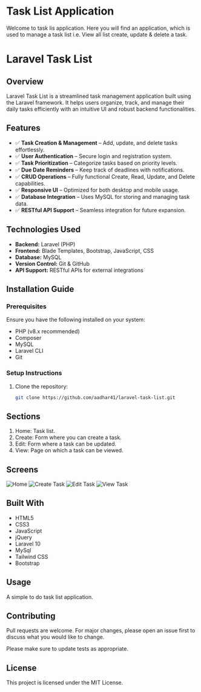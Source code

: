 # Task List Application

Welcome to task lis application. Here you will find an application, which is used to manage a task list i.e. View all list create, update & delete a task.

# Laravel Task List

## Overview
Laravel Task List is a streamlined task management application built using the Laravel framework. It helps users organize, track, and manage their daily tasks efficiently with an intuitive UI and robust backend functionalities.

## Features
- ✅ **Task Creation & Management** – Add, update, and delete tasks effortlessly.
- ✅ **User Authentication** – Secure login and registration system.
- ✅ **Task Prioritization** – Categorize tasks based on priority levels.
- ✅ **Due Date Reminders** – Keep track of deadlines with notifications.
- ✅ **CRUD Operations** – Fully functional Create, Read, Update, and Delete capabilities.
- ✅ **Responsive UI** – Optimized for both desktop and mobile usage.
- ✅ **Database Integration** – Uses MySQL for storing and managing task data.
- ✅ **RESTful API Support** – Seamless integration for future expansion.
  
## Technologies Used
- **Backend:** Laravel (PHP)
- **Frontend:** Blade Templates, Bootstrap, JavaScript, CSS
- **Database:** MySQL
- **Version Control:** Git & GitHub
- **API Support:** RESTful APIs for external integrations

## Installation Guide
### Prerequisites
Ensure you have the following installed on your system:
- PHP (v8.x recommended)
- Composer
- MySQL
- Laravel CLI
- Git

### Setup Instructions
1. Clone the repository:
   ```sh
   git clone https://github.com/aadhar41/laravel-task-list.git

## Sections

1. Home: Task list.
2. Create: Form where you can create a task.
3. Edit: Form where a task can be updated.
4. View: Page on which a task can be viewed.

## Screens

<img src="https://github.com/aadhar41/laravel-task-list/blob/master/public/tasks-list-home-page.png" alt="Home" />

<img src="https://github.com/aadhar41/laravel-task-list/blob/master/public/tasks-list-create-task.png" alt="Create Task" />

<img src="https://github.com/aadhar41/laravel-task-list/blob/master/public/tasks-list-edit-task.png" alt="Edit Task" />

<img src="https://github.com/aadhar41/laravel-task-list/blob/master/public/tasks-list-view-task.png" alt="View Task" />

## Built With

* HTML5
* CSS3
* JavaScript
* jQuery
* Laravel 10
* MySql
* Tailwind CSS
* Bootstrap

## Usage

A simple to do task list application.

## Contributing

Pull requests are welcome. For major changes, please open an issue first to discuss what you would like to change.

Please make sure to update tests as appropriate.

## License

This project is licensed under the MIT License.
